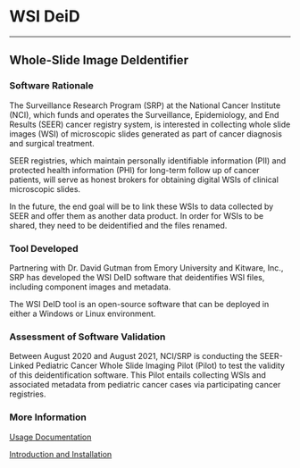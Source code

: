 # WSI DeiD
---
## Whole-Slide Image DeIdentifier

### Software Rationale

The Surveillance Research Program (SRP) at the National Cancer Institute (NCI), which funds and operates the Surveillance, Epidemiology, and End Results (SEER) cancer registry system, is interested in collecting whole slide images (WSI) of microscopic slides generated as part of cancer diagnosis and surgical treatment.

SEER registries, which maintain personally identifiable information (PII) and protected health information (PHI) for long-term follow up of cancer patients, will serve as honest brokers for obtaining digital WSIs of clinical microscopic slides.

In the future, the end goal will be to link these WSIs to data collected by SEER and offer them as another data product.  In order for WSIs to be shared, they need to be deidentified and the files renamed.

### Tool Developed

Partnering with Dr. David Gutman from Emory University and Kitware, Inc., SRP has developed the WSI DeID software that deidentifies WSI files, including component images and metadata.

The WSI DeID tool is an open-source software that can be deployed in either a Windows or Linux environment.

### Assessment of Software Validation

Between August 2020 and August 2021, NCI/SRP is conducting the SEER-Linked Pediatric Cancer Whole Slide Imaging Pilot (Pilot) to test the validity of this deidentification software. This Pilot entails collecting WSIs and associated metadata from pediatric cancer cases via participating cancer registries.

### More Information

[Usage Documentation](https://github.com/DigitalSlideArchive/DSA-WSI-DeID/blob/master/docs/USAGE.rst)

[Introduction and Installation](https://github.com/DigitalSlideArchive/DSA-WSI-DeID/blob/master/README.rst)
